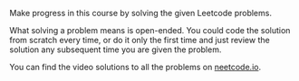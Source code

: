 Make progress in this course by solving the given Leetcode problems.

What solving a problem means is open-ended. You could code the solution from
scratch every time, or do it only the first time and just review the solution
any subsequent time you are given the problem.

You can find the video solutions to all the problems on
[neetcode.io](neetcode.io).

